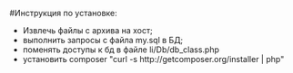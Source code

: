 #Инструкция по установке:


<ul>
<li>Извлечь файлы с архива на хост;</li>
<li>выполнить запросы с файла my.sql в БД;</li>
<li>поменять доступы к бд в файле li/Db/db_class.php</li>
<li>установить composer "curl -s http://getcomposer.org/installer | php"</li>

